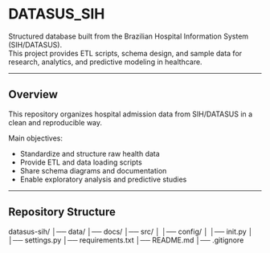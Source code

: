 # DATASUS_SIH

Structured database built from the Brazilian Hospital Information System (SIH/DATASUS).  
This project provides ETL scripts, schema design, and sample data for research, analytics, and predictive modeling in healthcare.

---

## Overview
This repository organizes hospital admission data from SIH/DATASUS in a clean and reproducible way.

Main objectives:
- Standardize and structure raw health data
- Provide ETL and data loading scripts
- Share schema diagrams and documentation
- Enable exploratory analysis and predictive studies

---

## Repository Structure

datasus-sih/
│── data/
│── docs/
│── src/
│ │── config/
│ │── init.py
│ │── settings.py
│── requirements.txt
│── README.md
│── .gitignore
